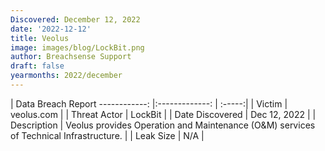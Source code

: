 ```yaml
---
Discovered: December 12, 2022
date: '2022-12-12'
title: Veolus
image: images/blog/LockBit.png
author: Breachsense Support
draft: false
yearmonths: 2022/december
---
```



| Data Breach Report
------------:     |:-------------:    | :-----:|
| Victim      | veolus.com      | 
| Threat Actor      | LockBit      | 
| Date Discovered      | Dec 12, 2022      | 
| Description      | Veolus provides Operation and Maintenance (O&M) services of Technical Infrastructure.      | 
| Leak Size      | N/A      | 

